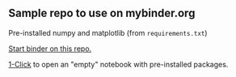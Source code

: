 Sample repo to use on mybinder.org
----------------------------------

Pre-installed numpy and matplotlib (from `requirements.txt`)

[Start binder on this repo.](https://mybinder.org/v2/gh/tomkooij/binder_env/master)

[1-Click](https://mybinder.org/v2/gh/tomkooij/binder_env/master?filepath=Werkbblad.ipynb
) to open an "empty" notebook with pre-installed packages.

